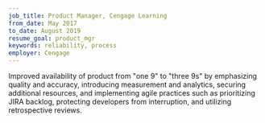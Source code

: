 ```yaml
---
job_title: Product Manager, Cengage Learning
from_date: May 2017
to_date: August 2019
resume_goal: product_mgr
keywords: reliability, process
employer: Cengage
---
```

Improved availability of product from "one 9" to "three 9s" by emphasizing quality and accuracy, introducing measurement and analytics, securing additional resources, and implementing agile practices such as prioritizing JIRA backlog, protecting developers from interruption, and utilizing retrospective reviews.